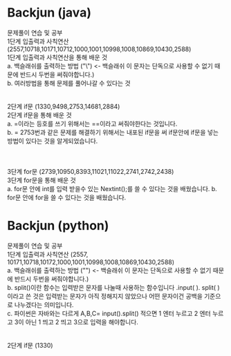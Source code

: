 # Backjun (java)
문제풀이 연습 및 공부  <br>
1단계 입출력과 사칙연산 (2557,10718,10171,10712,1000,1001,10998,1008,10869,10430,2588) <br>
1단계 입출력과 사칙연산을 통해 배운 것 <br>
a. 백슬래쉬를 출력하는 방법 ("\\") <- 백슬래쉬 이 문자는 단독으로 사용할 수 없기 때문에 반드시 두번을 써줘야합니다.)<br>
b. 여러방법을 통해 문제를 풀어나갈 수 있다는 것
<br>
<br>
<br>
2단계 if문 (1330,9498,2753,14681,2884)<br>
2단계 if문을 통해 배운 것 <br>
a. =이라는 등호를 쓰기 위해서는 ==이라고 써줘야한다는 것입니다.<br>
b. = 2753번과 같은 문제를 해결하기 위해서는 내포된 if문을 써 if문안에 if문을 넣는 방법이 있다는 것을 알게되었습니다.<br>
<br>
<br>
<br>
3단계 for문 (2739,10950,8393,11021,11022,2741,2742,2438)<br>
3단계 for문을 통해 배운 것 <br>
a. for문 안에 int를 입력 받을수 있는 Nextint();를 쓸 수 있다는 것을 배웠습니다.
b. for문 안에 for을 쓸 수 있다는 것을 배웠습니다.

# Backjun (python)
문제풀이 연습 및 공부  <br>
1단계 입출력과 사칙연산 (2557, 10171,10718,10172,1000,1001,10998,1008,10869,10430,2588) <br>
a. 백슬래쉬를 출력하는 방법 ("\") <- 백슬래쉬 이 문자는 단독으로 사용할 수 없기 때문에 반드시 두번을 써줘야합니다.) <br>
b. split()이란 함수는 입력받은 문자를 나눌때 사용하는 함수입니다 .input( ). split( )이라고 쓴 것은 입력받는 문자가 아직 정해지지 않았으나 어떤 문자이건 공백을 기준으로 나누겠다는 의미입니다. <br>
c. 파이썬은 자바와는 다르게 A,B,C= input().split() 적으면 1 엔터 누르고 2 엔터 누르고 3이 아닌 1 띄고 2 띄고 3으로 입력을 해야합니다.
<br>
<br>
<br>
2단계 if문 (1330)<br>

